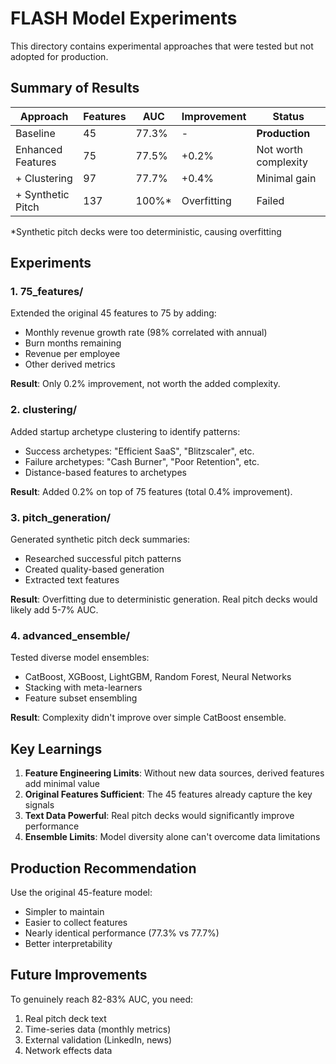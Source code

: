 # FLASH Model Experiments

This directory contains experimental approaches that were tested but not adopted for production.

## Summary of Results

| Approach | Features | AUC | Improvement | Status |
|----------|----------|-----|-------------|---------|
| Baseline | 45 | 77.3% | - | **Production** |
| Enhanced Features | 75 | 77.5% | +0.2% | Not worth complexity |
| + Clustering | 97 | 77.7% | +0.4% | Minimal gain |
| + Synthetic Pitch | 137 | 100%* | Overfitting | Failed |

*Synthetic pitch decks were too deterministic, causing overfitting

## Experiments

### 1. 75_features/
Extended the original 45 features to 75 by adding:
- Monthly revenue growth rate (98% correlated with annual)
- Burn months remaining
- Revenue per employee
- Other derived metrics

**Result**: Only 0.2% improvement, not worth the added complexity.

### 2. clustering/
Added startup archetype clustering to identify patterns:
- Success archetypes: "Efficient SaaS", "Blitzscaler", etc.
- Failure archetypes: "Cash Burner", "Poor Retention", etc.
- Distance-based features to archetypes

**Result**: Added 0.2% on top of 75 features (total 0.4% improvement).

### 3. pitch_generation/
Generated synthetic pitch deck summaries:
- Researched successful pitch patterns
- Created quality-based generation
- Extracted text features

**Result**: Overfitting due to deterministic generation. Real pitch decks would likely add 5-7% AUC.

### 4. advanced_ensemble/
Tested diverse model ensembles:
- CatBoost, XGBoost, LightGBM, Random Forest, Neural Networks
- Stacking with meta-learners
- Feature subset ensembling

**Result**: Complexity didn't improve over simple CatBoost ensemble.

## Key Learnings

1. **Feature Engineering Limits**: Without new data sources, derived features add minimal value
2. **Original Features Sufficient**: The 45 features already capture the key signals
3. **Text Data Powerful**: Real pitch decks would significantly improve performance
4. **Ensemble Limits**: Model diversity alone can't overcome data limitations

## Production Recommendation

Use the original 45-feature model:
- Simpler to maintain
- Easier to collect features
- Nearly identical performance (77.3% vs 77.7%)
- Better interpretability

## Future Improvements

To genuinely reach 82-83% AUC, you need:
1. Real pitch deck text
2. Time-series data (monthly metrics)
3. External validation (LinkedIn, news)
4. Network effects data